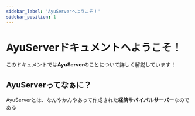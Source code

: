 ```yaml
---
sidebar_label: 'AyuServerへようこそ！'
sidebar_position: 1
---
```


# AyuServerドキュメントへようこそ！

このドキュメントでは**AyuServer**のことについて詳しく解説しています！

## AyuServerってなぁに？

AyuServerとは、なんやかんやあって作成された**経済サバイバルサーバー**なのである

